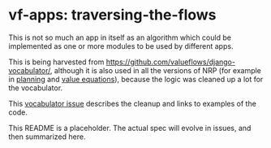 # vf-apps: traversing-the-flows

This is not so much an app in itself as an algorithm which could be implemented as one or more modules to be used by different apps.

This is being harvested from https://github.com/valueflows/django-vocabulator/, although it is also used in all the versions of NRP (for example in [planning](https://speakerdeck.com/mikorizal/6-nrp-planning-concepts-and-tutorial) and [value equations](https://speakerdeck.com/mikorizal/10-nrp-value-equation-concepts-and-tutorial)), because the logic was cleaned up a lot for the vocabulator.

This [vocabulator issue](https://github.com/valueflows/django-vocabulator/issues/7) describes the cleanup and links to examples of the code.

This README is a placeholder. The actual spec will evolve in issues, and then summarized here.
